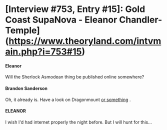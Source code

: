 # [Interview #753, Entry #15]: Gold Coast SupaNova - Eleanor Chandler-Temple](https://www.theoryland.com/intvmain.php?i=753#15)

#### Eleanor

Will the Sherlock Asmodean thing be published online somewhere?

#### Brandon Sanderson

Oh, it already is. Have a look on Dragonmount
[or something](http://www.fanfiction.net/s/4975913/1/Sherlock_Holmes_Examines_the_Death_of_Asmodean)
.

#### ELEANOR

I wish I'd had internet properly the night before. But I will hunt for this...

